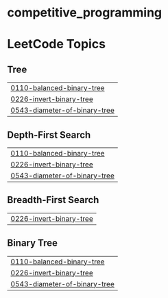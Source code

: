 # competitive_programming

<!---LeetCode Topics Start-->
# LeetCode Topics
## Tree
|  |
| ------- |
| [0110-balanced-binary-tree](https://github.com/abelkm99/competitive_programming/tree/master/0110-balanced-binary-tree) |
| [0226-invert-binary-tree](https://github.com/abelkm99/competitive_programming/tree/master/0226-invert-binary-tree) |
| [0543-diameter-of-binary-tree](https://github.com/abelkm99/competitive_programming/tree/master/0543-diameter-of-binary-tree) |
## Depth-First Search
|  |
| ------- |
| [0110-balanced-binary-tree](https://github.com/abelkm99/competitive_programming/tree/master/0110-balanced-binary-tree) |
| [0226-invert-binary-tree](https://github.com/abelkm99/competitive_programming/tree/master/0226-invert-binary-tree) |
| [0543-diameter-of-binary-tree](https://github.com/abelkm99/competitive_programming/tree/master/0543-diameter-of-binary-tree) |
## Breadth-First Search
|  |
| ------- |
| [0226-invert-binary-tree](https://github.com/abelkm99/competitive_programming/tree/master/0226-invert-binary-tree) |
## Binary Tree
|  |
| ------- |
| [0110-balanced-binary-tree](https://github.com/abelkm99/competitive_programming/tree/master/0110-balanced-binary-tree) |
| [0226-invert-binary-tree](https://github.com/abelkm99/competitive_programming/tree/master/0226-invert-binary-tree) |
| [0543-diameter-of-binary-tree](https://github.com/abelkm99/competitive_programming/tree/master/0543-diameter-of-binary-tree) |
<!---LeetCode Topics End-->